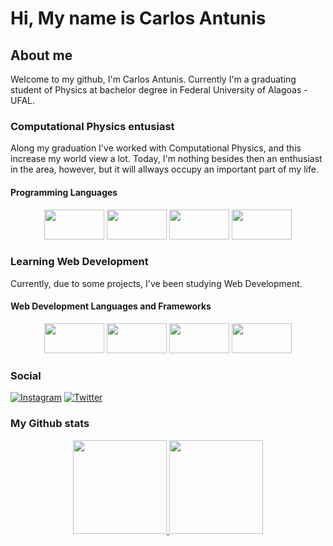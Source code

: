 # Hi, My name is Carlos Antunis

## About me

Welcome to my github, I'm Carlos Antunis. Currently I'm a graduating student of Physics at bachelor degree in Federal University of Alagoas - UFAL.

### Computational Physics entusiast

Along my graduation I've worked with Computational Physics, and this increase my world view a lot. Today, I'm nothing besides then an enthusiast in the area, however, but it will allways occupy an important part of my life.

#### Programming Languages

<div align="center" margin-top="2.0rem">
    <img height="48" width="96" src="https://cdn.jsdelivr.net/gh/devicons/devicon/icons/c/c-line.svg" />
    <img height="48" width="96" src="https://cdn.jsdelivr.net/gh/devicons/devicon/icons/cplusplus/cplusplus-line.svg" />
    <img height="48" width="96" src="https://cdn.jsdelivr.net/gh/devicons/devicon/icons/python/python-original.svg" />
    <img height="48" width="96" style="color: white;" src="https://cdn.jsdelivr.net/gh/devicons/devicon/icons/r/r-original.svg" />
</div>

### Learning Web Development

Currently, due to some projects, I've been studying Web Development.

#### Web Development Languages and Frameworks

<div align="center" margin-top="2.0rem">
    <img height="48" width="96" src="https://cdn.jsdelivr.net/gh/devicons/devicon/icons/html5/html5-plain-wordmark.svg" />
    <img height="48" width="96" src="https://cdn.jsdelivr.net/gh/devicons/devicon/icons/css3/css3-plain-wordmark.svg" />
    <img height="48" width="96" src="https://cdn.jsdelivr.net/gh/devicons/devicon/icons/tailwindcss/tailwindcss-plain.svg" />
    <img height="48" width="96" src="https://cdn.jsdelivr.net/gh/devicons/devicon/icons/javascript/javascript-plain.svg" />
</div>

### Social


[![Instagram](https://img.shields.io/badge/Instagram-%23E4405F.svg?logo=Instagram&logoColor=white)](https://www.instagram.com/carlos.phys/)
[![Twitter](https://img.shields.io/badge/Twitter-%231DA1F2.svg?logo=Twitter&logoColor=white)](https://twitter.com/Carlos_Antunis)

### My Github stats

<div align="center">
  <a href="https://github.com/Carlos-Antunis">
    <img height="150em" src="https://github-readme-stats.vercel.app/api?username=carlos-antunis&show_icons=true&include_all_commits=true&count_private=true&theme=tokyonight"/>
  </a>
  <a href="https://github.com/Carlos-Antunis">
    <img height="150em" src="https://github-readme-stats.vercel.app/api/top-langs/?username=carlos-antunis&langs_count=7&theme=tokyonight"/>
  </a>
</div>
